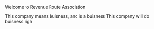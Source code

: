 Welcome to Revenue Route Association

This company means buisness, and is a buisness
This company will do buisness righ
